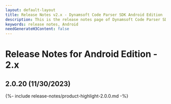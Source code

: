```yaml
---
layout: default-layout
title: Release Notes v2.x - Dynamsoft Code Parser SDK Android Edition
description: This is the release notes page of Dynamsoft Code Parser SDK Android Edition v2.x.
keywords: release notes, Android
needGenerateH3Content: false
---
```


# Release Notes for Android Edition - 2.x

## 2.0.20 (11/30/2023)

{%- include release-notes/product-highlight-2.0.0.md -%}

